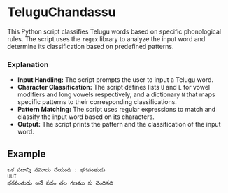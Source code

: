 # TeluguChandassu
This Python script classifies Telugu words based on specific phonological rules. The script uses the `regex` library to analyze the input word and determine its classification based on predefined patterns.

### Explanation

- **Input Handling:** The script prompts the user to input a Telugu word.
- **Character Classification:** The script defines lists `U` and `L` for vowel modifiers and long vowels respectively, and a dictionary `N` that maps specific patterns to their corresponding classifications.
- **Pattern Matching:** The script uses regular expressions to match and classify the input word based on its characters.
- **Output:** The script prints the pattern and the classification of the input word.

## Example

```bash
ఒక పదాన్ని నమోదు చేయండి : భగవంతుడు
UUI
భగవంతుడు అనే పదం తల గణము కు చెందినది

